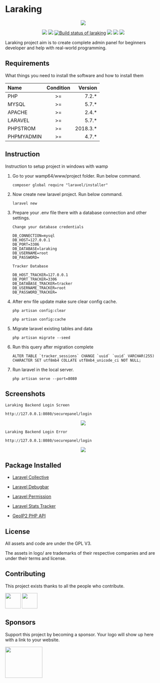 # Laraking
<p align="center"><img src="http://www.trentiums.com/images/laraking/logo.png"></p>

<p align="center">
    <a href="#backers" alt="Backers of laraking">
        <img src="https://img.shields.io/badge/Sponsors-1-green.svg" /></a>
    <a href="#contributor" alt="Contributor of laraking">
        <img src="https://img.shields.io/badge/Contributor-1-green.svg" /></a>
    <a href="https://circleci.com/gh/badges/shields/tree/master">
        <img src="https://img.shields.io/badge/build-passing-brightgreen.svg"
            alt="Build status of laraking"></a>
    <a href="#license" alt="License of laraking">
            <img src="https://img.shields.io/badge/License-GPL%20V2-green.svg" /></a>
    <a href="#laravel" alt="Laravel version of laraking">
                <img src="https://img.shields.io/badge/Laravel-5.7-orange.svg" /></a>
    <a href="#contributor" alt="PHP version of laraking">
                    <img src="https://img.shields.io/badge/PHP-7.2.6-blue.svg" /></a>
</p>

<p> Laraking project aim is to create complete admin panel for beginners developer and help with real-world programming.</p>

Requirements
------------

What things you need to install the software and how to install them

|   Name     |   Condition   |   Version |
| :-----     |:-------------:|   -----:  |
| PHP        |      >=       |   7.2.*   |
| MYSQL      |      >=       |   5.7.*   |
| APACHE     |      >=       |   2.4.*   |
| LARAVEL    |      >=       |   5.7.*   |
| PHPSTROM   |      >=       |  2018.3.* |
| PHPMYADMIN |      >=       |   4.7.*   |


Instruction
------------

<p> Instruction to setup project in windows with wamp</p>

1. Go to your wamp64/www/project folder. Run below command.
    ```
    composer global require "laravel/installer"
    ```

2. Now create new laravel project. Run below command.
    ```
    laravel new
    ```

3. Prepare your .env file there with a database connection and other settings.
    ```
    Change your database credentials
    
    DB_CONNECTION=mysql
    DB_HOST=127.0.0.1
    DB_PORT=3306
    DB_DATABASE=laraking
    DB_USERNAME=root
    DB_PASSWORD=
    
    Tracker Database
    
    DB_HOST_TRACKER=127.0.0.1
    DB_PORT_TRACKER=3306
    DB_DATABASE_TRACKER=tracker
    DB_USERNAME_TRACKER=root
    DB_PASSWORD_TRACKER=
    ```
    
4. After env file update make sure clear config cache.
    ```
    php artisan config:clear
    ```    
    ```
    php artisan config:cache
    ```       

5. Migrate laravel existing tables and data
    ```
    php artisan migrate --seed
    ```
    
6. Run this query after migration complete
    ```
    ALTER TABLE `tracker_sessions` CHANGE `uuid` `uuid` VARCHAR(255) CHARACTER SET utf8mb4 COLLATE utf8mb4_unicode_ci NOT NULL;
    ```    

6. Run laravel in the local server.
    ```
    php artisan serve --port=8080
    ```

    
Screenshots
------------
```
Laraking Backend Login Screen

http://127.0.0.1:8080/securepanel/login
```
<p align="center"><img src="http://www.trentiums.com/images/laraking/laraking_backend.png"></p>

```
Laraking Backend Login Error

http://127.0.0.1:8080/securepanel/login
```
<p align="center"><img src="http://www.trentiums.com/images/laraking/laraking_backend_error.png"></p>
    
Package Installed
------------
- <p><a href="https://laravelcollective.com/docs/5.4/html" title="Laravel Collective">Laravel Collective</a></p>
- <p><a href="https://github.com/barryvdh/laravel-debugbar" title="Laravel Debugbar">Laravel Debugbar</a></p>
- <p><a href="https://github.com/spatie/laravel-permission" title="Laravel Tinker">Laravel Permission</a></p>
- <p><a href="https://github.com/antonioribeiro/tracker" title="Laravel Stats Tracker">Laravel Stats Tracker</a></p>
- <p><a href="https://github.com/maxmind/GeoIP2-php" title="GeoIP2 PHP API">GeoIP2 PHP API</a></p>

License
------------
<p>All assets and code are under the GPL V3.</p>

<p>The assets in logo/ are trademarks of their respective companies and are under their terms and license.</p>

Contributing
------------
<p>This project exists thanks to all the people who contribute.</p>

<p><a href="https://www.linkedin.com/in/bhargavpateldeveloper/" title="Bhargav Patel"><img src="https://avatars3.githubusercontent.com/u/4817599?s=460&amp;v=4" width="50px" height="50px"></a>&nbsp;<a href="#" title="Tejas Darji"><img src="http://www.trentiums.com/images/laraking/tejas.png" width="50px" height="50px"></a></p>

Sponsors
------------
<p>Support this project by becoming a sponsor. Your logo will show up here with a link to your website. </p>

<a href="http://www.trentiums.com/" title="Trentium Solution"><img src="http://www.trentiums.com/images/logo@2x.png" height="100px" width="120px"></a>


